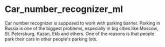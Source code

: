 # Car_number_recognizer_ml
Car number recognizer is supposed to work with parking barrier. 
Parking in Russia is one of the biggest problems, especially in big cities like Moscow, St. Petersburg, Kazan, Ekb and others. 
One of the reasons is that people park their cars in other people's parking lots.
